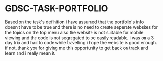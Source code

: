 # GDSC-TASK-PORTFOLIO
Based on the task's definition i have assumed that the portfolio's info 
doesn't have to be true and there is no need to create seperate websites 
for the topics on the top menu
also the website is not suitable for mobile viewing and the code is not 
segregated to be easily readable. i was on a 3 day trip and had to code
while travelling
i hope the website is good enough. if not, thank you for giving me this 
opportunity to get back on track and learn and i really mean it.
